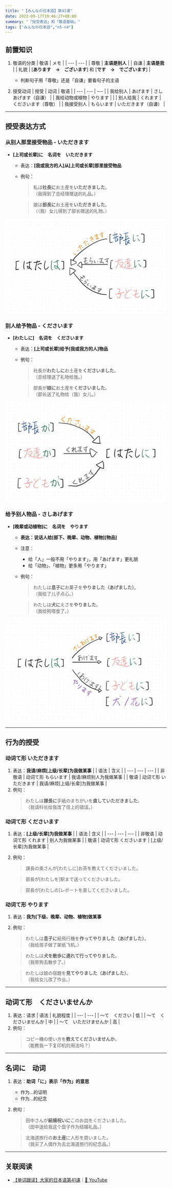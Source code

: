 ```yaml
---
title: "【みんなの日本語】第41课"
date: 2022-09-17T19:46:27+08:00
summary: "「授受表达」和「敬语基础」"
tags: ["みんなの日本語","n5-n4"]
---
```


## 前置知识
1. 敬语的分类
    | 敬语 | メモ |
    | --- | --- |
    | 尊敬 | **主语是别人** |
    | 自谦 | **主语是我** |
    | 礼貌 | [**あります　→　ございます**] 和 [**です　→　でございます**] |
    - 判断句子用「尊敬」还是「自谦」要看句子的主语

2. 授受动词
    | 授受 | 动词 | 敬语 |
    | --- | --- | --- |
    | 我给别人 | あげます | さしあげます（自谦） |
    | 我给动物或植物 | やります | |
    | 别人给我 | くれます | くださいます（尊敬） |
    | 我接受别人 | もらいます | いただきます（自谦） |
    
---
## 授受表达方式

### 从别人那里接受物品 - いただきます
- **[上司或长辈]に　名词を　いただきます** 
    - 表达：**[我或我方的人]从[上司或长辈]那里接受物品**
    - 例句：
        > 私は**社長に**お土産を**いただきました**。  
         （我得到了总经理赠送的礼品。）

        > 娘は**部長に**お土産を**いただきました**。  
         （（我）女儿得到了部长赠送的礼物。）

![](recieve-from.jpg)


### 别人给予物品 - くださいます
- **[わたしに]　名词を　くださいます**
    - 表达：**[上司或长辈]给予[我或我方的人]物品**
    - 例句：
        > 社長が**わたしに**お土産を**くださいました**。  
         （总经理送了礼物给我。）
        
        > 部長が**娘に**お土産を**くださいました**。  
         （部长送了礼物给（我）女儿。）

![](people-give-it-to-me.jpg)


### 给予别人物品 - さしあげます
- **[晚辈或动植物]に　名词を　やります**
    - **表达：说话人给[部下、晚辈、动物、植物][物品]**
    - 注意：
        - 给「人」一般不用「やります」，用「あげます」更礼貌
        - 给「动物」、「植物」更多用「やります」
    - 例句：
        > わたしは**息子に**お菓子を**やりました（あげました）**。  
         （我给了儿子点心。）

        > わたしは**犬に**えさを**やりました**。  
         （我给狗喂食了。）

![](give-it-to.jpg)

---
## 行为的授受

### 动词て形 いただきます
1. 表达：**我请/麻烦[上级/长辈]为我做某事**
    |  | 语法 | 含义 |
    | --- | --- | --- |
    | 非敬语 | 动词て形 もらいます | 我请/麻烦别人为我做某事 |
    | 敬语 | 动词て形 いただきます | 我请/麻烦[上级/长辈]为我做某事 |
2. 例句：
    > わたしは**課長に**手紙のまちがいを**直していただきました**。  
     （我请科长给我改了信上的错误。）


### 动词て形 くださいます
1. 表达：**[上级/长辈]为我做某事**
    |  | 语法 | 含义 |
    | --- | --- | --- |
    | 非敬语 | 动词て形 くれます | 别人为我做某事 |
    | 敬语 | 动词て形 くださいます | [上级/长辈]为我做某事 |
2. 例句：
    > 課長の奥さんが[わたしに]お茶を教えてくださいました。

    > 部長が[わたしを]駅まで送ってくださいました。

    > 部長が[わたしの]レポートを直してくださいました。


### 动词て形 やります
1. 表达：**我为[下级、晚辈、动物、植物]做某事**
2. 例句：
    > わたしは**息子に**紙飛行機を**作ってやりました（あげました）**。  
     （我给孩子做了架纸飞机。）

    > わたしは**犬を散歩に連れて行ってやりました**。  
     （我带狗去散步了。）

    > わたしは娘の宿題を**見てやりました（あげました）**。  
     （我给女儿改了作业。）

---
## 动词て形　くださいませんか
1. 表达：请求
    | 语法 | 礼貌程度 |
    | --- | --- |
    | 〜て　ください | 低 |
    | 〜て　くださいませんか | 中 |
    | 〜て　いただけませんか | 高 |
2. 例句：
    > コピー機の使い方を**教えてくださいませんか**。  
     （能教我一下复印机的用法吗？）

---
## 名词に　动词
1. 表达：**助词「に」表示「作为」的意思**
    - 作为...的证明
    - 作为...的纪念
2. 例句：
    > 田中さんが**結婚祝いに**このお皿をくださいました。  
     （田中送给我这个盘子作为结婚礼品。）

    > 北海道旅行の**お土産**に人形を買いました。  
     （我买了人偶作为去北海道旅行的纪念品。）

---
## 关联阅读
- [【单词跟读】大家的日本语第41课](https://www.bilibili.com/video/BV1G34y1e7RA?p=41)｜[🔗 YouTube](https://youtu.be/4DrMtLmTYhw)